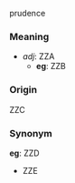 prudence
### Meaning
+ _adj_: ZZA
    + __eg__: ZZB

### Origin

ZZC

### Synonym

__eg__: ZZD

+ ZZE


